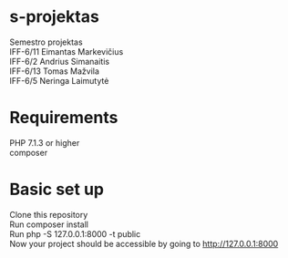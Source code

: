 # s-projektas
Semestro projektas  
IFF-6/11 Eimantas Markevičius  
IFF-6/2 Andrius Simanaitis  
IFF-6/13 Tomas Mažvila  
IFF-6/5 Neringa Laimutytė


# Requirements
PHP 7.1.3 or higher  
composer


# Basic set up
Clone this repository  
Run composer install  
Run php -S 127.0.0.1:8000 -t public  
Now your project should be accessible by going to http://127.0.0.1:8000
